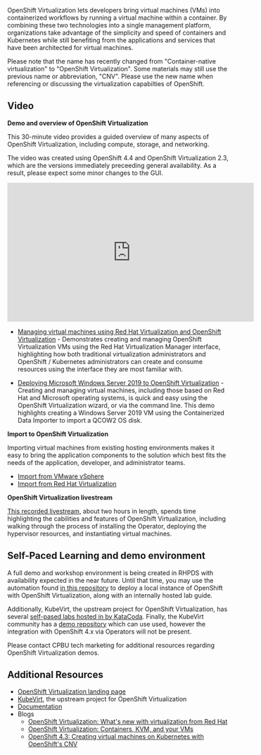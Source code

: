OpenShift Virtualization lets developers bring virtual machines (VMs)
into containerized workflows by running a virtual machine within a container.
By combining these two technologies into a single management platform,
organizations take advantage of the simplicity and speed of containers and
Kubernetes while still benefiting from the applications and services that
have been architected for virtual machines.

Please note that the name has recently changed from "Container-native virtualization"
to "OpenShift Virtualization".  Some materials may still use the previous name or
abbreviation, "CNV".  Please use the new name when referencing or discussing the 
virtualization capabilties of OpenShift.

## Video

**Demo and overview of OpenShift Virtualization**

This 30-minute video provides a guided overview of many aspects of OpenShift Virtualization, including compute, storage, and networking.  

The video was created using OpenShift 4.4 and OpenShift Virtualization 2.3, which are the versions immediately preceeding general availability.  As a result, please expect some minor changes to the GUI.

<iframe width="560" height="315" src="https://www.youtube.com/embed/JzfXhdcsdRs" frameborder="0" allow="accelerometer; autoplay; encrypted-media; gyroscope; picture-in-picture" allowfullscreen></iframe>

* [Managing virtual machines using Red Hat Virtualization and OpenShift Virtualization](https://youtu.be/MMEaZAxj9_8) - Demonstrates creating and managing OpenShift Virtualization VMs using the Red Hat Virtualization Manager interface, highlighting how both traditional virtualization administrators and OpenShift / Kubernetes administrators can create and consume resources using the interface they are most familiar with.
  
* [Deploying Microsoft Windows Server 2019 to OpenShift Virtualization](https://youtu.be/Kx110kqoHo0) - Creating and managing virtual machines, including those based on Red Hat and Microsoft operating systems, is quick and easy using the OpenShift Virtualization wizard, or via the command line.  This demo highlights creating a Windows Server 2019 VM using the Containerized Data Importer to import a QCOW2 OS disk.

**Import to OpenShift Virtualization**

Importing virtual machines from existing hosting environments makes it easy to bring the application components to the solution which best fits the needs of the application, developer, and administrator teams.

* [Import from VMware vSphere](https://youtu.be/nUgd7sN-9NA)
* [Import from Red Hat Virtualization](https://youtu.be/TDXg4j3VXrg)

**OpenShift Virtualization livestream**

[This recorded livestream](https://www.youtube.com/embed/ucllLdo-e4M), about two hours in length, spends time highlighting the cabilities and features of OpenShift Virtualization, including walking through the process of installing the Operator, deploying the hypervisor resources, and instantiating virtual machines.

## Self-Paced Learning and demo environment

A full demo and workshop environment is being created in RHPDS with availability expected in the near future.  Until that time, you may use the automation found [in this repository](https://github.com/rdoxenham/openshift-virt-labs) to deploy a local instance of OpenShift with OpenShift Virtualization, along with an internally hosted lab guide.

Additionally, KubeVirt, the upstream project for OpenShift Virtualization, has several [self-pased labs hosted in by KataCoda](https://www.katacoda.com/kubevirt).  Finally, the KubeVirt community has a [demo repository](https://github.com/kubevirt/demo) which can use used, however the integration with OpenShift 4.x via Operators will not be present.  

Please contact CPBU tech marketing for additional resources regarding OpenShift Virtualization demos.

## Additional Resources

* [OpenShift Virtualization landing page](https://www.openshift.com/virtualization/)
* [KubeVirt](https://kubevirt.io/), the upstream project for OpenShift Virtualization
* [Documentation](https://docs.openshift.com/container-platform/4.4/cnv/cnv-about-cnv.html)
* Blogs
    * [OpenShift Virtualization: What's new with virtualization from Red Hat](https://www.openshift.com/blog/blog-openshift-virtualization-whats-new-with-virtualization-from-red-hat)
    * [OpenShift Virtualization: Containers, KVM, and your VMs](https://www.openshift.com/blog/openshift-virtualization-containers-kvm-and-your-vms)
    * [OpenShift 4.3: Creating virtual machines on Kubernetes with OpenShift's CNV](https://www.openshift.com/blog/openshift-4-3-creating-virtual-machines-on-kubernetes-with-openshifts-cnv)
